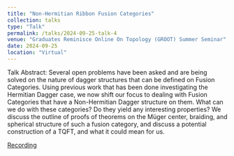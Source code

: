 ```yaml
---
title: "Non-Hermitian Ribbon Fusion Categories"
collection: talks
type: "Talk"
permalink: /talks/2024-09-25-talk-4
venue: "Graduates Reminisce Online On Topology (GROOT) Summer Seminar"
date: 2024-09-25
location: "Virtual"
---
```


Talk Abstract: Several open problems have been asked and are being solved on the nature of dagger structures that can be defined on Fusion Categories. Using previous work that has been done investigating the Hermitian Dagger case, we now shift our focus to dealing with Fusion Categories that have a Non-Hermitian Dagger structure on them. What can we do with these categories? Do they yield any interesting properties? We discuss the outline of proofs of theorems on the Müger center, braiding, and spherical structure of such a fusion category, and discuss a potential construction of a TQFT, and what it could mean for us. 

[Recording](https://www.youtube.com/watch?v=PmWmfcsF2E8)
